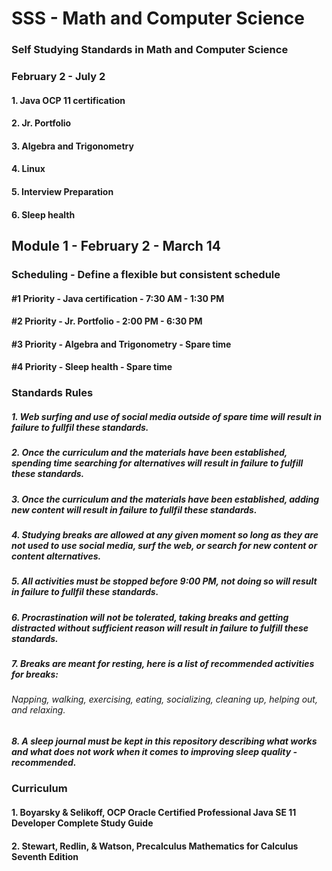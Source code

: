 # SSS - Math and Computer Science
### Self Studying Standards in Math and Computer Science

### February 2 - July 2
#### 1. Java OCP 11 certification
#### 2. Jr. Portfolio
#### 3. Algebra and Trigonometry
#### 4. Linux
#### 5. Interview Preparation
#### 6. Sleep health

## Module 1 - February 2 - March 14
### Scheduling - Define a flexible but consistent schedule
#### #1 Priority - Java certification - 7:30 AM - 1:30 PM
#### #2 Priority - Jr. Portfolio - 2:00 PM - 6:30 PM
#### #3 Priority - Algebra and Trigonometry - Spare time
#### #4 Priority - Sleep health - Spare time

### Standards Rules
##### 1. Web surfing and use of social media outside of spare time will result in failure to fullfil these standards.
##### 2. Once the curriculum and the materials have been established, spending time searching for alternatives will result in failure to fulfill these standards.
##### 3. Once the curriculum and the materials have been established, adding new content will result in failure to fullfil these standards.
##### 4. Studying breaks are allowed at any given moment so long as they are not used to use social media, surf the web, or search for new content or content alternatives.
##### 5. All activities must be stopped before 9:00 PM, not doing so will result in failure to fullfil these standards.
##### 6. Procrastination will not be tolerated, taking breaks and getting distracted without sufficient reason will result in failure to fulfill these standards.
##### 7. Breaks are meant for resting, here is a list of recommended activities for breaks:
###### Napping, walking, exercising, eating, socializing, cleaning up, helping out, and relaxing. 
##### 8. A sleep journal must be kept in this repository describing what works and what does not work when it comes to improving sleep quality - recommended.

### Curriculum
#### 1. Boyarsky & Selikoff, OCP Oracle Certified Professional Java SE 11 Developer Complete Study Guide
#### 2. Stewart, Redlin, & Watson, Precalculus Mathematics for Calculus Seventh Edition



